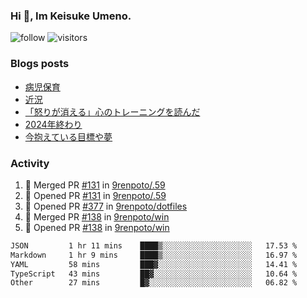 ### Hi 👋, Im Keisuke Umeno.

<!--
**9renpoto/9renpoto** is a ✨ _special_ ✨ repository because its `README.md` (this file) appears on your GitHub profile.

Here are some ideas to get you started:

- 🔭 I’m currently working on ...
- 🌱 I’m currently learning ...
- 👯 I’m looking to collaborate on ...
- 🤔 I’m looking for help with ...
- 💬 Ask me about ...
- 📫 How to reach me: ...
- 😄 Pronouns: ...
- ⚡ Fun fact: ...
-->

![follow](https://img.shields.io/github/followers/9renpoto?label=Follow&style=social)
![visitors](https://komarev.com/ghpvc/?username=9renpoto&label=Profile%20views&color=0e75b6&style=flat)

### Blogs posts

<!-- BLOG-POST-LIST:START -->
- [病児保育](https://9renpoto.win/entry/2025/09/25/childcare_for_sick_children)
- [近況](https://9renpoto.win/entry/2025/04/05/current_status)
- [「怒りが消える」心のトレーニングを読んだ](https://9renpoto.win/entry/2025/02/01/anger-management)
- [2024年終わり](https://9renpoto.win/entry/2024/12/31/2024-end)
- [今抱えている目標や夢](https://9renpoto.win/entry/2024/12/02/objective)
<!-- BLOG-POST-LIST:END -->

### Activity

<!--START_SECTION:activity-->
1. 🎉 Merged PR [#131](https://github.com/9renpoto/.59/pull/131) in [9renpoto/.59](https://github.com/9renpoto/.59)
2. 💪 Opened PR [#131](https://github.com/9renpoto/.59/pull/131) in [9renpoto/.59](https://github.com/9renpoto/.59)
3. 💪 Opened PR [#377](https://github.com/9renpoto/dotfiles/pull/377) in [9renpoto/dotfiles](https://github.com/9renpoto/dotfiles)
4. 🎉 Merged PR [#138](https://github.com/9renpoto/win/pull/138) in [9renpoto/win](https://github.com/9renpoto/win)
5. 💪 Opened PR [#138](https://github.com/9renpoto/win/pull/138) in [9renpoto/win](https://github.com/9renpoto/win)
<!--END_SECTION:activity-->

<!--START_SECTION:waka-->

```txt
JSON         1 hr 11 mins    ████▒░░░░░░░░░░░░░░░░░░░░   17.53 %
Markdown     1 hr 9 mins     ████▒░░░░░░░░░░░░░░░░░░░░   16.97 %
YAML         58 mins         ███▓░░░░░░░░░░░░░░░░░░░░░   14.41 %
TypeScript   43 mins         ██▓░░░░░░░░░░░░░░░░░░░░░░   10.64 %
Other        27 mins         █▓░░░░░░░░░░░░░░░░░░░░░░░   06.82 %
```

<!--END_SECTION:waka-->
